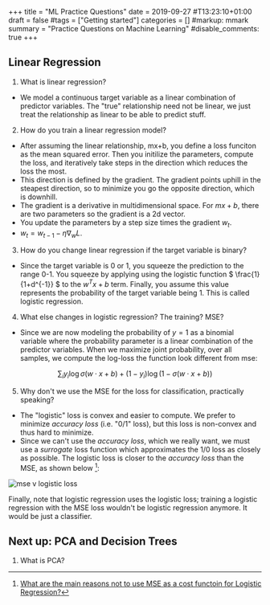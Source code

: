 +++
title = "ML Practice Questions"
date = 2019-09-27  #T13:23:10+01:00
draft = false
#tags = ["Getting started"]
categories = []
#markup: mmark
summary = "Practice Questions on Machine Learning"
#disable_comments: true
+++

## Linear Regression

1. What is linear regression?
  * We model a continuous target variable as a linear combination of predictor variables. The "true" relationship need not be linear, we just treat the relationship as linear to be able to predict stuff.

2. How do you train a linear regression model?
  * After assuming the linear relationship, mx+b, you define a loss funciton as the mean squared error. Then you initilize the parameters, compute the loss, and iteratively take steps in the direction which reduces the loss the most. 
  * This direction is defined by the gradient. The gradient points uphill in the steapest direction, so to minimize you go the opposite direction, which is downhill.
  * The gradient is a derivative in multidimensional space. For $mx+b$, there are two parameters so the gradient is a 2d vector.
  * You update the parameters by a step size times the gradient $w_t$.
  * $w_t = w_{t-1} - \eta \nabla_{w}L$.

3. How do you change linear regression if the target variable is binary?
  * Since the target variable is 0 or 1, you squeeze the prediction to the range 0-1. You squeeze by applying using the logistic function $ \frac{1}{1+d^{-1}} $ to the $w^{T}x + b$ term. Finally, you assume this value represents the probability of the target variable being 1. This is called logistic regression.

4. What else changes in logistic regression? The training? MSE?
  * Since we are now modeling the probability of $y=1$ as a binomial variable where the probability parameter is a linear combination of the predictor variables. When we maximize joint probability, over all samples, we compute the log-loss the function look different from mse: 

  $$\sum_i y_i \log \sigma(w \cdot x+b)+(1-y_i)\log(1-\sigma(w \cdot x+b))$$

5. Why don't we use the MSE for the loss for classification, practically speaking?
  * The "logistic" loss is convex and easier to compute. We prefer to minimize _accuracy loss_ (i.e. "0/1" loss), but this loss is non-convex and thus hard to minimize.
  * Since we can't use the _accuracy loss_, which we really want, we must use a _surrogate_ loss function which approximates the 1/0 loss as closely as possible. The logistic loss is closer to the _accuracy loss_ than the MSE, as shown below [^1]:

![mse v logistic loss](/img/mse_v_logistic_loss.png)

Finally, note that logistic regression uses the logistic loss; training a logistic regression with the MSE loss wouldn't be logistic regression anymore. It would be just a classifier.

## Next up: PCA and Decision Trees
1. What is PCA?

[^1]: [What are the main reasons not to use MSE as a cost functoin for Logistic Regression?](https://www.quora.com/What-are-the-main-reasons-not-to-use-MSE-as-a-cost-function-for-Logistic-Regression)